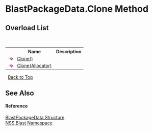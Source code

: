 # BlastPackageData.Clone Method 
 


## Overload List
&nbsp;<table><tr><th></th><th>Name</th><th>Description</th></tr><tr><td>![Public method](media/pubmethod.gif "Public method")</td><td><a href="M_NSS_Blast_BlastPackageData_Clone">Clone()</a></td><td /></tr><tr><td>![Public method](media/pubmethod.gif "Public method")</td><td><a href="M_NSS_Blast_BlastPackageData_Clone_1">Clone(Allocator)</a></td><td /></tr></table>&nbsp;
<a href="#blastpackagedata.clone-method">Back to Top</a>

## See Also


#### Reference
<a href="T_NSS_Blast_BlastPackageData">BlastPackageData Structure</a><br /><a href="N_NSS_Blast">NSS.Blast Namespace</a><br />